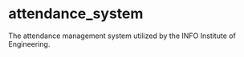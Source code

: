 # attendance_system
The attendance management system utilized by the INFO Institute of Engineering.
